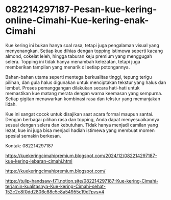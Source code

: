 # 082214297187-Pesan-kue-kering-online-Cimahi-Kue-kering-enak-Cimahi
Kue kering ini bukan hanya soal rasa, tetapi juga pengalaman visual yang menyenangkan. Setiap kue dihias dengan topping istimewa seperti kacang almond, cokelat leleh, hingga taburan keju premium yang menggugah selera. Topping ini tidak hanya menambah kelezatan, tetapi juga memberikan tampilan yang menarik di setiap potongannya.

Bahan-bahan utama seperti mentega berkualitas tinggi, tepung terigu pilihan, dan gula halus digunakan untuk menciptakan tekstur yang halus dan lembut. Proses pemanggangan dilakukan secara hati-hati untuk memastikan kue matang merata dengan warna keemasan yang sempurna. Setiap gigitan menawarkan kombinasi rasa dan tekstur yang memanjakan lidah.

Kue ini sangat cocok untuk disajikan saat acara formal maupun santai. Dengan berbagai pilihan rasa dan topping, Anda dapat menyesuaikannya sesuai dengan selera dan kebutuhan. Tidak hanya menjadi camilan yang lezat, kue ini juga bisa menjadi hadiah istimewa yang membuat momen spesial semakin berkesan.

Kontak: 082214297187

https://kuekeringcimahipremium.blogspot.com/2024/12/082214297187-kue-kering-lebaran-cimahi.html

https://kuekeringcimahipremium.blogspot.com/

https://tulip-handsaw-f71.notion.site/082214297187-Kue-kering-Cimahi-terjamin-kualitasnya-Kue-kering-Cimahi-sehat-152c2c8f0dd2806c88c5c8a54955c19d?pvs=4
